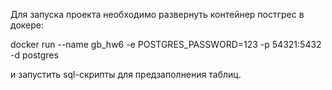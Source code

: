Для запуска проекта необходимо развернуть контейнер постгрес в докере:

docker run --name gb_hw6 -e POSTGRES_PASSWORD=123 -p 54321:5432 -d postgres 

и запустить sql-скрипты для предзаполнения таблиц.